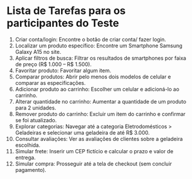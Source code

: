 # Lista de Tarefas para os participantes do Teste

1. Criar conta/login: Encontre o botão de criar conta/ fazer login.
2. Localizar um produto específico: Encontre um Smartphone Samsung Galaxy A15 no site.
3. Aplicar filtros de busca: Filtrar os resultados de smartphones por faixa de preço (R$ 1.000 – R$ 1.500).
4. Favoritar produto: Favoritar algum item.
5. Comparar produtos: Abrir pelo menos dois modelos de celular e comparar as especificações.
6. Adicionar produto ao carrinho: Escolher um celular e adicioná-lo ao carrinho.
7. Alterar quantidade no carrinho: Aumentar a quantidade de um produto para 2 unidades.
8. Remover produto do carrinho: Excluir um item do carrinho e confirmar se foi atualizado.
9. Explorar categorias: Navegar até a categoria Eletrodomésticos > Geladeiras e selecionar uma geladeira de até R$ 3.000.
10. Consultar avaliações: Ver as avaliações de clientes sobre a geladeira escolhida.
11. Simular frete: Inserir um CEP fictício e calcular o prazo e valor de entrega.
12. Simular compra: Prosseguir até a tela de checkout (sem concluir pagamento).
    

